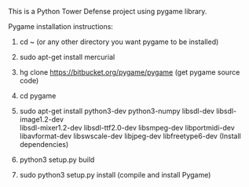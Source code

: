 This is a Python Tower Defense project using pygame library.

Pygame installation instructions:

1. cd ~ (or any other directory you want pygame to be installed)

2. sudo apt-get install mercurial

3. hg clone https://bitbucket.org/pygame/pygame (get pygame source code)

4. cd pygame


5. sudo apt-get install python3-dev python3-numpy libsdl-dev libsdl-image1.2-dev \
  libsdl-mixer1.2-dev libsdl-ttf2.0-dev libsmpeg-dev libportmidi-dev \
  libavformat-dev libswscale-dev libjpeg-dev libfreetype6-dev
(Install dependencies)

6. python3 setup.py build
7. sudo python3 setup.py install
(compile and install Pygame)
